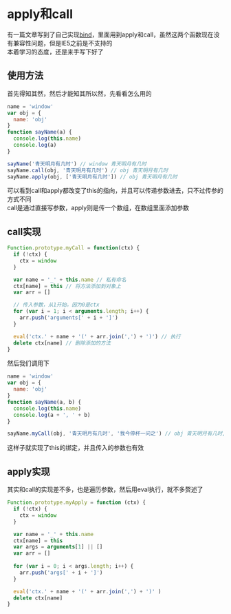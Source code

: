 # apply和call
有一篇文章写到了自己实现[bind](/js/bind.md)，里面用到apply和call，虽然这两个函数现在没有兼容性问题，但是IE5之前是不支持的  
本着学习的态度，还是来手写下好了

## 使用方法
首先得知其然，然后才能知其所以然，先看看怎么用的
```js
name = 'window'
var obj = {
  name: 'obj'
}
function sayName(a) {
  console.log(this.name)
  console.log(a)
}

sayName('青天明月有几时') // window 青天明月有几时
sayName.call(obj, '青天明月有几时') // obj 青天明月有几时
sayName.apply(obj, ['青天明月有几时']) // obj 青天明月有几时
```
可以看到call和apply都改变了this的指向，并且可以传递参数进去，只不过传参的方式不同  
call是通过直接写参数，apply则是传一个数组，在数组里面添加参数

## call实现
```js
Function.prototype.myCall = function(ctx) {
  if (!ctx) {
    ctx = window
  }

  var name = '_' + this.name // 私有命名
  ctx[name] = this // 将方法添加到对象上
  var arr = []

  // 传入参数，从1开始，因为0是ctx
  for (var i = 1; i < arguments.length; i++) {
    arr.push('arguments[' + i + ']')
  }

  eval('ctx.' + name + '(' + arr.join(',') + ')') // 执行
  delete ctx[name] // 删除添加的方法
}
```
然后我们调用下
```js
name = 'window'
var obj = {
  name: 'obj'
}
function sayName(a, b) {
  console.log(this.name)
  console.log(a + ', ' + b)
}

sayName.myCall(obj, '青天明月有几时', '我今停杯一问之') // obj 青天明月有几时, 我今停杯一问之
```
这样子就实现了this的绑定，并且传入的参数也有效

## apply实现
其实和call的实现差不多，也是遍历参数，然后用eval执行，就不多赘述了
```js
Function.prototype.myApply = function (ctx) {
  if (!ctx) {
    ctx = window
  }

  var name = '_' + this.name
  ctx[name] = this
  var args = arguments[1] || []
  var arr = []
  
  for (var i = 0; i < args.length; i++) {
    arr.push('args[' + i + ']')
  }

  eval('ctx.' + name + '(' + arr.join(',') + ')' )
  delete ctx[name]
}
```